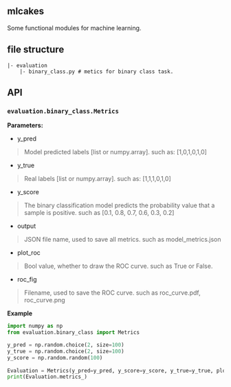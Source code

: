 ## mlcakes

Some functional modules for machine learning.

## file structure

```
|- evaluation
    |- binary_class.py # metics for binary class task.
```

## API

###  `evaluation.binary_class.Metrics`

**Parameters:**

-  y_pred

> Model predicted labels [list or numpy.array]. such as: [1,0,1,0,1,0]

- y_true

> Real labels [list or numpy.array]. such as: [1,1,1,0,1,0]

- y_score

> The binary classification model predicts the probability value that a sample is positive. such as [0.1, 0.8, 0.7, 0.6, 0.3, 0.2]

- output

> JSON file name, used to save all metrics. such as model_metrics.json

- plot_roc

> Bool value, whether to draw the ROC curve. such as True or False.

- roc_fig

> Filename, used to save the ROC curve. such as roc_curve.pdf, roc_curve.png

**Example**

```py
import numpy as np
from evaluation.binary_class import Metrics

y_pred = np.random.choice(2, size=100)
y_true = np.random.choice(2, size=100)
y_score = np.random.random(100)
    
Evaluation = Metrics(y_pred=y_pred, y_score=y_score, y_true=y_true, plot_roc=True ,roc_fig='aa.png')
print(Evaluation.metrics_)
```

